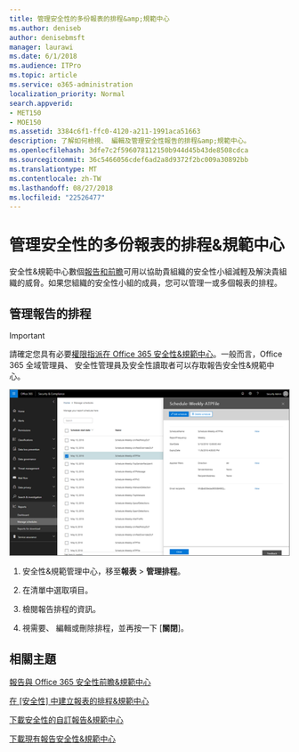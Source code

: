 ```yaml
---
title: 管理安全性的多份報表的排程&amp;規範中心
ms.author: deniseb
author: denisebmsft
manager: laurawi
ms.date: 6/1/2018
ms.audience: ITPro
ms.topic: article
ms.service: o365-administration
localization_priority: Normal
search.appverid:
- MET150
- MOE150
ms.assetid: 3384c6f1-ffc0-4120-a211-1991aca51663
description: 了解如何檢視、 編輯及管理安全性報告的排程&amp;規範中心。
ms.openlocfilehash: 3dfe7c2f596078112150b944d45b43de8508cdca
ms.sourcegitcommit: 36c5466056cdef6ad2a8d9372f2bc009a30892bb
ms.translationtype: MT
ms.contentlocale: zh-TW
ms.lasthandoff: 08/27/2018
ms.locfileid: "22526477"
---
```

# <a name="manage-schedules-for-multiple-reports-in-the-security-amp-compliance-center"></a>管理安全性的多份報表的排程&amp;規範中心

安全性&amp;規範中心數個[報告和前瞻](reports-and-insights-in-security-and-compliance.md)可用以協助貴組織的安全性小組減輕及解決貴組織的威脅。如果您組織的安全性小組的成員，您可以管理一或多個報表的排程。 
  
## <a name="manage-schedules-for-reports"></a>管理報告的排程

> [!IMPORTANT]
> 請確定您具有必要[權限指派在 Office 365 安全性&amp;規範中心](permissions-in-the-security-and-compliance-center.md)。一般而言，Office 365 全域管理員、 安全性管理員及安全性讀取者可以存取報告安全性&amp;規範中心。 
  
![安全性&amp;規範中心選擇報告\>管理排程](media/efa5e2f9-bf73-4f85-acea-f1ca7e2bca5e.png)
  
1. 安全性&amp;規範管理中心，移至**報表** \> **管理排程**。
    
2. 在清單中選取項目。
    
3. 檢閱報告排程的資訊。
    
4. 視需要、 編輯或刪除排程，並再按一下 [**關閉**]。
    
## <a name="related-topics"></a>相關主題

[報告與 Office 365 安全性前瞻&amp;規範中心](reports-and-insights-in-security-and-compliance.md)
  
[在 [安全性] 中建立報表的排程&amp;規範中心](create-a-schedule-for-a-report.md)
  
[下載安全性的自訂報告&amp;規範中心](set-up-and-download-a-custom-report.md)
  
[下載現有報告安全性&amp;規範中心](download-existing-reports.md)
  

